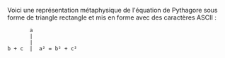 Voici une représentation métaphysique de l'équation de Pythagore sous forme de triangle rectangle et mis en forme avec des caractères ASCII :

```
       a
       |
       |
b + c  |  a² = b² + c²
